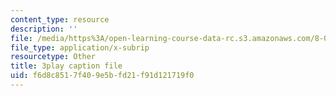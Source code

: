 ```yaml
---
content_type: resource
description: ''
file: /media/https%3A/open-learning-course-data-rc.s3.amazonaws.com/8-06-quantum-physics-iii-spring-2018/f6d8c8517f409e5bfd21f91d121719f0_UOoKUdjVP78.srt
file_type: application/x-subrip
resourcetype: Other
title: 3play caption file
uid: f6d8c851-7f40-9e5b-fd21-f91d121719f0
---
```


